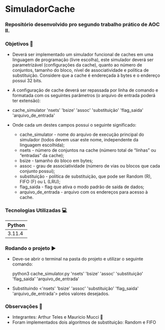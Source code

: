 # SimuladorCache

### Repositório desenvolvido pro segundo trabalho prático de AOC II.

### Objetivos 🎯

-   Deverá ser implementado um simulador funcional de caches em uma linguagem de programação (livre escolha), este simulador deverá ser parametrizável (configurações da cache), quanto ao número de
    conjuntos, tamanho do bloco, nível de associatividade e política de substituição. Considere que a cache é endereçada à bytes e o endereço possui 32 bits.
-   A configuração de cache deverá ser repassada por linha de comando e formatada com os seguintes
    parâmetros (o arquivo de entrada poderá ter extensão):

-    cache_simulator 'nsets' 'bsize' 'assoc' 'substituição' 'flag_saida' 'arquivo_de_entrada'

-   Onde cada um destes campos possui o seguinte significado:
    -   cache_simulator - nome do arquivo de execução principal do simulador (todos devem usar este
        nome, independente da linguagem escolhida);
    -   nsets - número de conjuntos na cache (número total de “linhas” ou “entradas” da cache);
    -   bsize - tamanho do bloco em bytes;
    -   assoc - grau de associatividade (número de vias ou blocos que cada conjunto possui);
    -   substituição - política de substituição, que pode ser Random (R), FIFO (F) ou L (LRU);
    -   flag_saida - flag que ativa o modo padrão de saída de dados;
    -   arquivo_de_entrada - arquivo com os endereços para acesso à cache.

### Tecnologias Utilizadas 💻

| Python |
| ------ |
| 3.11.4 |

### Rodando o projeto ▶️

-   Deve-se abrir o terminal na pasta do projeto e utilizar o seguinte comando:

    python3 cache_simulator.py 'nsets' 'bsize' 'assoc' 'substituição' 'flag_saida' 'arquivo_de_entrada'

-   Substituindo <'nsets' 'bsize' 'assoc' 'substituição' 'flag_saida' 'arquivo_de_entrada'> pelos valores desejados.

### Observações 🚩

-   Integrantes: Arthur Teles e Mauricio Mucci 🤝
-   Foram implementados dois algoritmos de substituição: Random e FIFO
